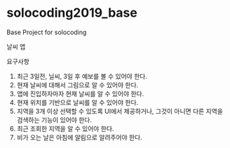 # solocoding2019_base
Base Project for solocoding

날씨 앱

요구사항
  1. 최근 3일전, 닐씨, 3일 후 예보를 볼 수 있어야 한다.
  2. 현재 날씨에 대해서 그림으로 알 수 있어야 한다.
  3. 앱에 진입하자마자 현재 날씨를 알 수 있어야 한다.
  4. 현재 위치를 기반으로 날씨를 알 수 있어야 한다.
  5. 지역을 3개 이상 선택할 수 있도록 UI에서 제공하거나, 그것이 아니면 다른 지역을 검색하는 기능이 있어야 한다.
  6. 최근 조회한 지역을 알 수 있어야 한다.
  7. 비가 오는 날은 아침에 알림으로 알려주어야 한다.
